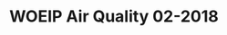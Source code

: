 --- 
title: WOEIP Air Quality 02-2018 
owner: <a href="https://www.woeip.org/">WOEIP</a>
layout: data
month: 11
year: 2018
categories: WOEIP
resourceType: shift_by_month
fileName: 2018-11-18 02:03:49.655331.markdown
---